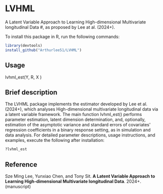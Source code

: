 # LVHML
A Latent Variable Approach to Learning High-dimensional Multivariate longitudinal Data 
#, as proposed by Lee at al. (2024+).

To install this package in R, run the following commands:  

```R
library(devtools) 
install_github("Arthurlee51/LVHML")
```

## Usage 
lvhml_est(Y, R, X ) 


## Brief description
The LVHML package implements the estimator developed by Lee et al. (2024+), which analyses High-dimensional multivariate longitudinal data via a latent variable framework. The main function lvhml_est() performs parameter estimation, latent dimension determination, and, optionally, estimation of the asymptotic variance and standard errors of covariates' regression coefficients in a binary response setting, as in simulation and data analysis. For detailed parameter descriptions, usage instructions, and examples, execute the following after installation:

```R
?lvhml_est
```

## Reference 
Sze Ming Lee, Yunxiao Chen, and Tony Sit. **A Latent Variable Approach to Learning High-dimensional Multivariate longitudinal Data**. 2024+. (manuscript)
